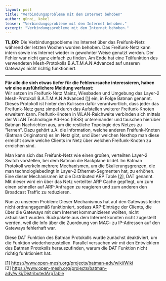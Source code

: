 ```yaml
---
layout: post
title: "Verbindungsprobleme mit dem Internet behoben"
author: günni, kokel
teaser: "Verbindungsprobleme mit dem Internet behoben."
excerpt: "Verbindungsprobleme mit dem Internet behoben."
---
```


**TL;DR:**
Die Verbindungspobleme ins Internet über das Freifunk-Netz während der letzten Wochen wurden behoben. Das Freifunk-Netz kann
intern sowie ins Internet wieder in gewohnter Weise genutzt werden. Der Fehler war nicht ganz einfach zu finden. Am Ende hat
eine Teilfunktion des verwendeten Mesh-Protokolls B.A.T.M.A.N Advanced auf unseren Gateways nicht richtig funktioniert.

* * *

**Für alle die sich etwas tiefer für die Fehlerursache interessieren, haben wir eine ausführlichere Meldung verfasst:**  
Wir setzen im Freifunk-Netz Mainz, Wiesbaden und Umgebung das Layer-2 Mesh-Protokoll B.A.T.M.A.N Advanced [[1](https://www.open-mesh.org/projects/batman-adv/wiki/Wiki)] ein, in Folge Batman genannt.
Dieses Protokoll ist hinter den Kulissen dafür verantwortlich, dass jeder das Freifunk-Netz ganz simpel durch das Aufstellen weiterer
Freifunk-Knoten erweitern kann. Freifunk-Knoten in WLAN-Reichweite verbinden sich mittels der WLAN Technologie Ad-Hoc (IBSS) untereinander
und tauschen hierüber Batman Nachrichten aus, um die restliche Topologie des Netzes zu "lernen". Dazu gehört u.A. die Information, welche
anderen Freifunk-Knoten (Batman Originators) es im Netz gibt, und über welchen Nexthop man diese erreicht sowie welche Clients im Netz
über welchen Freifunk-Knoten zu erreichen sind.

Man kann sich das Freifunk-Netz wie einen großen, verteilten Layer-2 Switch vorstellen, bei dem Batman die Backplane bildet.
Im Batman Protokoll werkeln mehrere Mechanismen, um die Skalierungsgrenzen, die man technologiebedingt in Layer-2 Ethernet-Segmenten hat,
zu erhöhen. Eine dieser Mechanismen ist die Distributed ARP Table [[2](https://www.open-mesh.org/projects/batman-adv/wiki/DistributedArpTable)], DAT genannt. Mit dieser wird ein über das Netz verteilter ARP Cache
gepflegt, um zum einen schneller auf ARP-Anfragen zu reagieren und zum anderen den Broadcast Traffic zu reduzieren.

Nun zu unserem Problem: Dieser Mechanismus hat auf den Gateways leider nicht ordnungsgemäß funktioniert, sodass ARP-Einträge der Clients,
die über die Gateways mit dem Internet kommunizieren wollten, nicht aktualisiert wurden. Rückpakete aus dem Internet konnten nicht zugestellt werden,
weil die Info über die Zuordnung von MAC- zu IP-Adressen auf den Gateways fehlerhaft war.

Diese DAT Funktion des Batman Protokolls wurde zunächst deaktiviert, um die Funktion wiederherzustellen. Parallel versuchen wir mit den Entwicklern
des Batman Protokolls herauszufinden, warum die DAT Funktion nicht richtig funktioniert hat.

[1] https://www.open-mesh.org/projects/batman-adv/wiki/Wiki  
[2] https://www.open-mesh.org/projects/batman-adv/wiki/DistributedArpTable
